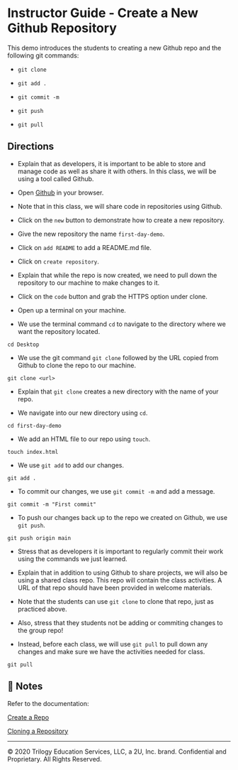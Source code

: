 # Instructor Guide - Create a New Github Repository

This demo introduces the students to creating a new Github repo and the following git commands:

* `git clone` 

* `git add .`

* `git commit -m` 

* `git push`

* `git pull`

## Directions

* Explain that as developers, it is important to be able to store and manage code as well as share it with others. In this class, we will be using a tool called Github. 

* Open [Github](https://github.com/) in your browser. 

* Note that in this class, we will share code in repositories using Github.

* Click on the `new` button to demonstrate how to create a new repository.

* Give the new repository the name `first-day-demo`.

* Click on `add README` to add a README.md file. 

* Click on `create repository`.

* Explain that while the repo is now created, we need to pull down the repository to our machine to make changes to it. 

* Click on the `code` button and grab the HTTPS option under clone. 

* Open up a terminal on your machine. 

* We use the terminal command `cd` to navigate to the directory where we want the repository located. 

```
cd Desktop
```

* We use the git command `git clone` followed by the URL copied from Github to clone the repo to our machine. 

```
git clone <url>
```

* Explain that `git clone` creates a new directory with the name of your repo.  

* We navigate into our new directory using `cd`.

```
cd first-day-demo
```

* We add an HTML file to our repo using `touch`.

```
touch index.html
```

* We use `git add` to add our changes.

```
git add .
```

* To commit our changes, we use `git commit -m` and add a message. 

```
git commit -m "First commit"
```

* To push our changes back up to the repo we created on Github, we use `git push`.

```
git push origin main
```

* Stress that as developers it is important to regularly commit their work using the commands we just learned.

* Explain that in addition to using Github to share projects, we will also be using a shared class repo. This repo will contain the class activities. A URL of that repo should have been provided in welcome materials.

* Note that the students can use `git clone` to clone that repo, just as practiced above.

* Also, stress that they students not be adding or commiting changes to the group repo! 

* Instead, before each class, we will use `git pull` to pull down any changes and make sure we have the activities needed for class. 

```
git pull
```

## 📝 Notes

Refer to the documentation: 

[Create a Repo](https://docs.github.com/en/free-pro-team@latest/github/getting-started-with-github/create-a-repo)

[Cloning a Repository](https://docs.github.com/en/free-pro-team@latest/github/creating-cloning-and-archiving-repositories/cloning-a-repository)

---
 © 2020 Trilogy Education Services, LLC, a 2U, Inc. brand. Confidential and Proprietary. All Rights Reserved.

